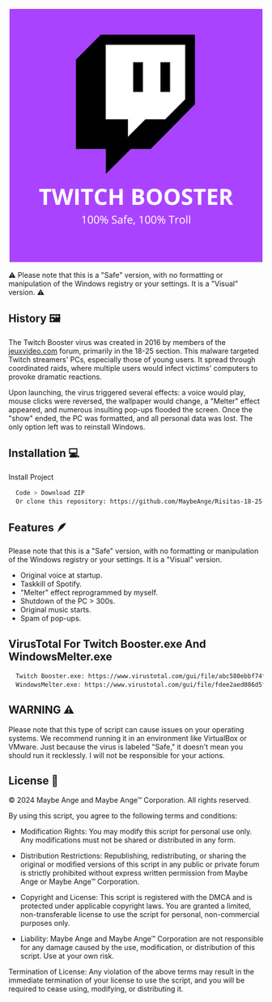 <p align="center">
  <img src="https://github.com/MaybeAnge/Images/blob/main/Twitch%20Booster.png"
</p>

⚠️ Please note that this is a "Safe" version, with no formatting or manipulation of the Windows registry or your settings. It is a "Visual" version. ⚠️

## History 🖼️

The Twitch Booster virus was created in 2016 by members of the <a href="https://www.jeuxvideo.com">jeuxvideo.com</a> forum, primarily in the 18-25 section. This malware targeted Twitch streamers' PCs, especially those of young users. It spread through coordinated raids, where multiple users would infect victims' computers to provoke dramatic reactions.

Upon launching, the virus triggered several effects: a voice would play, mouse clicks were reversed, the wallpaper would change, a "Melter" effect appeared, and numerous insulting pop-ups flooded the screen. Once the "show" ended, the PC was formatted, and all personal data was lost. The only option left was to reinstall Windows.
## Installation 💻

Install Project

```bash
  Code > Download ZIP
  Or clone this repository: https://github.com/MaybeAnge/Risitas-18-25-Twitch-Booster.git
```

## Features 🪶

Please note that this is a "Safe" version, with no formatting or manipulation of the Windows registry or your settings. It is a "Visual" version.

- Original voice at startup.
- Taskkill of Spotify.
- "Melter" effect reprogrammed by myself.
- Shutdown of the PC > 300s.
- Original music starts.
- Spam of pop-ups.

## VirusTotal For Twitch Booster.exe And WindowsMelter.exe

```bash
  Twitch Booster.exe: https://www.virustotal.com/gui/file/abc580ebbf74fb6329cc90895bbf13f13eaa33c25842a317105a24e908e76746
  WindowsMelter.exe: https://www.virustotal.com/gui/file/fdee2aed086d5fe4ca3eea0ab58f240ab9b2d505fe6053c554fb6ff46c818352
```

## WARNING ⚠️

Please note that this type of script can cause issues on your operating systems.
We recommend running it in an environment like VirtualBox or VMware. Just because the virus is labeled "Safe," it doesn't mean you should run it recklessly. I will not be responsible for your actions.

## License 🧾

© 2024 Maybe Ange and Maybe Ange™ Corporation. All rights reserved.

By using this script, you agree to the following terms and conditions:

-  Modification Rights: You may modify this script for personal use only. Any modifications must not be shared or distributed in any form.

- Distribution Restrictions: Republishing, redistributing, or sharing the original or modified versions of this script in any public or private forum is strictly prohibited without express written permission from Maybe Ange or Maybe Ange™ Corporation.

- Copyright and License: This script is registered with the DMCA and is protected under applicable copyright laws. You are granted a limited, non-transferable license to use the script for personal, non-commercial purposes only.

- Liability: Maybe Ange and Maybe Ange™ Corporation are not responsible for any damage caused by the use, modification, or distribution of this script. Use at your own risk.

Termination of License: Any violation of the above terms may result in the immediate termination of your license to use the script, and you will be required to cease using, modifying, or distributing it.
